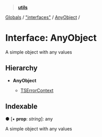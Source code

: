 > **[utils](../README.md)**

[Globals](../README.md) / ["interfaces"](../modules/_interfaces_.md) / [AnyObject](_interfaces_.anyobject.md) /

# Interface: AnyObject

A simple object with any values

## Hierarchy

* **AnyObject**

  * [TSErrorContext](_errors_.tserrorcontext.md)

## Indexable

● \[▪ **prop**: *string*\]: any

A simple object with any values